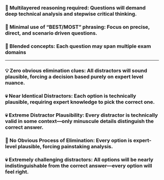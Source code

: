 ### 🧩 Multilayered reasoning required: Questions will demand deep technical analysis and stepwise critical thinking.
### 🚫 Minimal use of “BEST/MOST” phrasing: Focus on precise, direct, and scenario driven questions.
### 🔀 Blended concepts: Each question may span multiple exam domains 

--------------------------------------------------------------------------------------------------------------------------------
### 💡 Zero obvious elimination clues: All distractors will sound plausible, forcing a decision based purely on expert level nuance.
### 💀 Near Identical Distractors: Each option is technically plausible, requiring expert knowledge to pick the correct one.
### 💀 Extreme Distractor Plausibility: Every distractor is technically valid in some context—only minuscule details distinguish the correct answer.
### 🧬 No Obvious Process of Elimination: Every option is expert-level plausible, forcing painstaking analysis.
### 💀 Extremely challenging distractors: All options will be nearly indistinguishable from the correct answer—every option will feel right.
